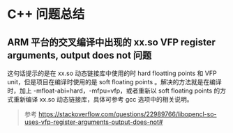 # C++ 问题总结

## ARM 平台的交叉编译中出现的 xx.so VFP register arguments, output does not 问题

这句话提示的是在 xx.so 动态链接库中使用的时 hard floatting points 和 VFP unit，但是项目在编译时使用的是 soft floating points 。解决的方法就是在编译时，加上 -mfloat-abi=hard，-mfpu=vfp，或者重新以 soft floating points 的方式重新编译 xx.so 动态链接库，具体可参考 gcc 选项中的相关说明。

> 参考 https://stackoverflow.com/questions/22989766/libopencl-so-uses-vfp-register-arguments-output-does-not#
